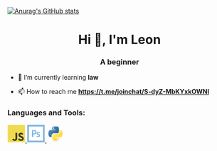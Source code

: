[![Anurag's GitHub stats](https://github-readme-stats.vercel.app/api?username=Oreomeow&show_icons=true&theme=react)](https://github.com/anuraghazra/github-readme-stats)
<h1 align="center">Hi 👋, I'm Leon</h1>
<h3 align="center">A beginner</h3>

- 🌱 I’m currently learning **law**

- 📫 How to reach me **https://t.me/joinchat/S-dyZ-MbKYxkOWNl**


<h3 align="left">Languages and Tools:</h3>
<p align="left"> <a href="https://developer.mozilla.org/en-US/docs/Web/JavaScript" target="_blank"> <img src="https://raw.githubusercontent.com/devicons/devicon/master/icons/javascript/javascript-original.svg" alt="javascript" width="40" height="40"/> </a> <a href="https://www.photoshop.com/en" target="_blank"> <img src="https://raw.githubusercontent.com/devicons/devicon/master/icons/photoshop/photoshop-line.svg" alt="photoshop" width="40" height="40"/> </a> <a href="https://www.python.org" target="_blank"> <img src="https://raw.githubusercontent.com/devicons/devicon/master/icons/python/python-original.svg" alt="python" width="40" height="40"/> </a> </p>
